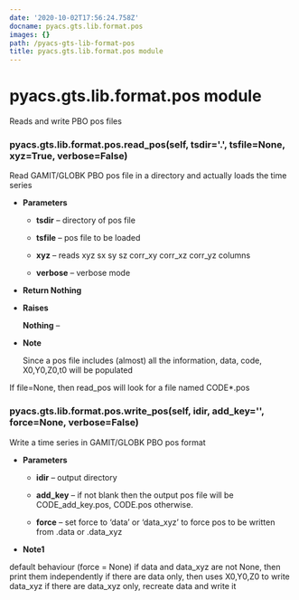 ```yaml
---
date: '2020-10-02T17:56:24.758Z'
docname: pyacs.gts.lib.format.pos
images: {}
path: /pyacs-gts-lib-format-pos
title: pyacs.gts.lib.format.pos module
---
```


# pyacs.gts.lib.format.pos module

Reads and write PBO pos files


### pyacs.gts.lib.format.pos.read_pos(self, tsdir='.', tsfile=None, xyz=True, verbose=False)
Read GAMIT/GLOBK PBO pos file in a directory and actually loads the time series


* **Parameters**

    
    * **tsdir** – directory of pos file


    * **tsfile** – pos file to be loaded


    * **xyz** – reads xyz sx sy sz corr_xy corr_xz corr_yz columns


    * **verbose** – verbose mode



* **Return Nothing**



* **Raises**

    **Nothing** – 



* **Note**

    Since a pos file includes (almost) all the information, data, code, X0,Y0,Z0,t0 will be populated


If file=None, then read_pos will look for a file named CODE\*.pos


### pyacs.gts.lib.format.pos.write_pos(self, idir, add_key='', force=None, verbose=False)
Write a time series in GAMIT/GLOBK PBO pos format


* **Parameters**

    
    * **idir** – output directory


    * **add_key** – if not blank then the output pos file will be CODE_add_key.pos, CODE.pos otherwise.


    * **force** – set force to ‘data’ or ‘data_xyz’ to force pos to be written from .data or .data_xyz



* **Note1**


default behaviour (force = None)
if data and data_xyz are not None, then print them independently
if there are data only, then uses X0,Y0,Z0 to write data_xyz
if there are data_xyz only, recreate data and write it
